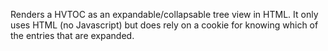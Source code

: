 Renders a HVTOC as an expandable/collapsable tree view in HTML. It only uses HTML (no Javascript) but does rely on a cookie for knowing which of the entries that are expanded.